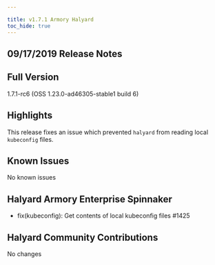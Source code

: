 ```yaml
---

title: v1.7.1 Armory Halyard
toc_hide: true
---
```


## 09/17/2019 Release Notes

## Full Version
1.7.1-rc6 (OSS 1.23.0-ad46305-stable1 build 6)

## Highlights
This release fixes an issue which prevented `halyard` from reading local `kubeconfig` files.

## Known Issues
No known issues

## Halyard Armory Enterprise Spinnaker
- fix(kubeconfig): Get contents of local kubeconfig files #1425

##  Halyard Community Contributions
No changes
